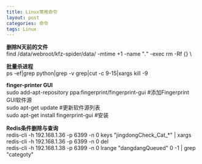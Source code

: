 ```yaml
---
title: Linux常用命令
layout: post
categories: 命令
tags: Linux
---
```

__删除N天前的文件__  
find /data/webroot/kfz-spider/data/ -mtime +1 -name "*.*" -exec rm -Rf {} \  
  
__批量杀进程__  
ps -ef|grep python|grep -v grep|cut -c 9-15|xargs kill -9  
  
__finger-printer GUI__  
sudo add-apt-repository ppa:fingerprint/fingerprint-gui  #添加Fingerprint GUI软件源  
sudo apt-get update #更新软件源列表  
sudo apt-get install fingerprint-gui  #安装  
  
__Redis条件删除与查询__  
redis-cli -h 192.168.1.36 -p 6399 -n 0 keys "jingdongCheck_Cat_*" | xargs redis-cli -h 192.168.1.36 -p 6399 -n 0 del  
redis-cli -h 192.168.1.38 -p 6399 -n 0 lrange "dangdangQueued" 0 -1 | grep "categoty"